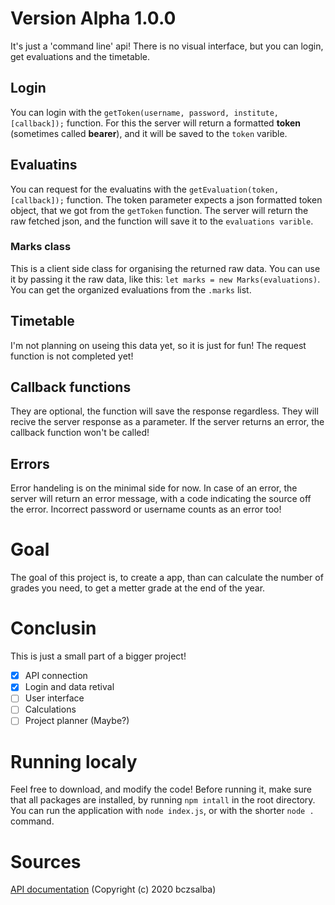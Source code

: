 # Version Alpha 1.0.0

It's just a 'command line' api!
There is no visual interface, but you can login, get evaluations and the timetable.

## Login

You can login with the `getToken(username, password, institute, [callback]);` function.
For this the server will return a formatted **token** (sometimes called **bearer**), and it will be saved to the `token` varible.


## Evaluatins

You can request for the evaluatins with the `getEvaluation(token, [callback]);` function.
The token parameter expects a json formatted token object, that we got from the `getToken` function.
The server will return the raw fetched json, and the function will save it to the `evaluations varible`.

### Marks class

This is a client side class for organising the returned raw data.
You can use it by passing it the raw data, like this: `let marks = new Marks(evaluations)`.
You can get the organized evaluations from the `.marks` list.

## Timetable

I'm not planning on useing this data yet, so it is just for fun!
The request function is not completed yet!

## Callback functions

They are optional, the function will save the response regardless.
They will recive the server response as a parameter.
If the server returns an error, the callback function won't be called!

## Errors

Error handeling is on the minimal side for now.
In case of an error, the server will return an error message, with a code indicating the source off the error.
Incorrect password or username counts as an error too!

# Goal

The goal of this project is, to create a app, than can calculate the number of grades you need, to get a metter grade at the end of the year.

# Conclusin

This is just a small part of a bigger project!

- [X] API connection
- [X] Login and data retival
- [ ] User interface
- [ ] Calculations
- [ ] Project planner (Maybe?)

# Running localy

Feel free to download, and modify the code!
Before running it, make sure that all packages are installed, by running `npm intall` in the root directory.
You can run the application with `node index.js`, or with the shorter `node .` command.

# Sources

[API documentation](https://github.com/bczsalba/ekreta-docs-v3) (Copyright (c) 2020 bczsalba)
